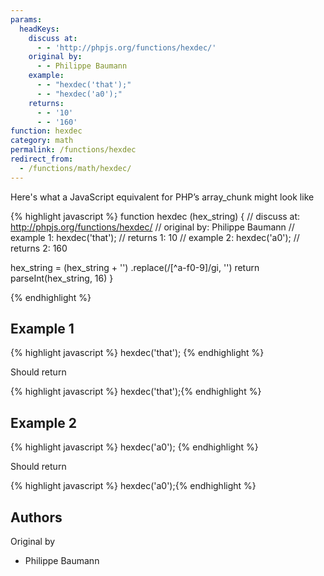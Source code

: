 ```yaml
---
params:
  headKeys:
    discuss at:
      - - 'http://phpjs.org/functions/hexdec/'
    original by:
      - - Philippe Baumann
    example:
      - - "hexdec('that');"
      - - "hexdec('a0');"
    returns:
      - - '10'
      - - '160'
function: hexdec
category: math
permalink: /functions/hexdec
redirect_from:
  - /functions/math/hexdec/
---
```


<!-- WARNING! This file is auto generated by `npm run web:inject`, do not edit by hand -->

Here's what a JavaScript equivalent for PHP’s array_chunk might look like

{% highlight javascript %}
function hexdec (hex_string) {
  //  discuss at: http://phpjs.org/functions/hexdec/
  // original by: Philippe Baumann
  //   example 1: hexdec('that');
  //   returns 1: 10
  //   example 2: hexdec('a0');
  //   returns 2: 160

  hex_string = (hex_string + '')
    .replace(/[^a-f0-9]/gi, '')
  return parseInt(hex_string, 16)
}

{% endhighlight %}

## Example 1

{% highlight javascript %}
hexdec('that');
{% endhighlight %}

Should return

{% highlight javascript %}
hexdec('that');{% endhighlight %}

## Example 2

{% highlight javascript %}
hexdec('a0');
{% endhighlight %}

Should return

{% highlight javascript %}
hexdec('a0');{% endhighlight %}


## Authors


Original by

- Philippe Baumann

